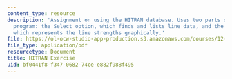 ```yaml
---
content_type: resource
description: 'Assignment on using the HITRAN database. Uses two parts of the JHAWKS
  program: the Select option, which finds and lists line data, and the Plot option,
  which represents the line strengths graphically.'
file: https://ol-ocw-studio-app-production.s3.amazonaws.com/courses/12-815-atmospheric-radiation-fall-2008/bf0441f8f347068274cee882f988f495_hitran_exercise.pdf
file_type: application/pdf
resourcetype: Document
title: HITRAN Exercise
uid: bf0441f8-f347-0682-74ce-e882f988f495
---
```

